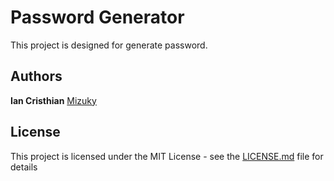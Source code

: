 # Password Generator
This project is designed for generate password.
## Authors
**Ian Cristhian** [Mizuky](https://github.com/zMizuky)
## License
This project is licensed under the MIT License - see the [LICENSE.md](LICENSE.md) file for details
